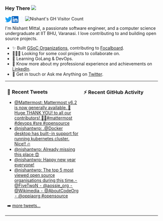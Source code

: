 ### Hey There <img src="https://media.giphy.com/media/hvRJCLFzcasrR4ia7z/giphy.gif" width="25px">
<a href="https://urls.nishantwrp.com/twitter-github" target="_blank">
  <img align="left" alt="Nishant's Twitter" width="22px" src="./assets/twitter.svg" />
</a>
<a href="https://urls.nishantwrp.com/linkedin-github" target="_blank">
  <img align="left" alt="Nishant's LinkedIn" width="22px" src="./assets/linkedin.svg" />
</a>
<a href="https://urls.nishantwrp.com/site-github" target="_blank">
  <img align="left" alt="Nishant's Site" width="22px" src="./assets/globe.svg" />
</a>
<img src="https://komarev.com/ghpvc/?username=nishantwrp" alt="Nishant's GH Visitor Count" />

I'm Nishant Mittal, a passionate software engineer, and a computer science undergraduate at IIT BHU, Varanasi. I love contributing to and building open source projects.

- ✨ Built [GSoC Organizations](https://www.gsocorganizations.dev/), contributing to [Focalboard](https://github.com/mattermost/focalboard).
- 👨🏽‍💻 Looking for some cool projects to collaborate on.
- 🌱 Learning GoLang & DevOps.
- 🚀 Know more about my professional experience and achievements on [LinkedIn](https://urls.nishantwrp.com/linkedin-github).
- 💬 Get in touch or Ask me Anything on [Twitter](https://urls.nishantwrp.com/twitter-github).

<table><tr>
<td valign="top" width="50%">

### 📱 Recent Tweets
<!-- TWITTER:START -->
- [@Mattermost: Mattermost v6.2 is now generally available. 🎉 Huge THANK YOU! to all our contributors! 🚀🚀#mattermost #devops #sre #opensource](https://rss.app/articles/cb4e791f6f6d729c074351566bd3a7c508111d6e323ea6f5c7f08a15969228d4f61eb1492ac7df6cf4aa6d7bdb10079464d46de1c71678108b)
- [@nishantwrp: .@Docker desktop has built-in support for running kubernetes cluster. Nice!! 🔥](https://rss.app/articles/cb4e791f6f6d729c074351566bd3a7c508111d6e1136a1e9c3ec930d979628d4f61eb1492ac7df6cf4aa6b7cdd1d0a9762d16fe7c11b7b1088)
- [@nishantwrp: Already missing this place 😍](https://rss.app/articles/cb4e791f6f6d729c074351566bd3a7c508111d6e1136a1e9c3ec930d979628d4f61eb1492ac7df6cf4a56c7bdc100e9761d76ee0ca147f1d82)
- [@nishantwrp: Happy new year everyone!](https://rss.app/articles/cb4e791f6f6d729c074351566bd3a7c508111d6e1136a1e9c3ec930d979628d4f61eb1492ac7df6cf4a46375d913079666d36ae1c71278148d)
- [@nishantwrp: The top 5 most viewed open source organisations during this time.- @FiveTwoN - @aossie_org - @Wikimedia - @AboutCodeOrg - @oppiaorg #opensource](https://rss.app/articles/cb4e791f6f6d729c074351566bd3a7c508111d6e1136a1e9c3ec930d979628d4f61eb1492ac7df6cf4a4637fdb1c0f9268dd69e1c61072108d)
<!-- TWITTER:END -->
➡️ [more tweets...](https://twitter.com/nishantwrp)

</td>
<td valign="top" width="50%">

### ⚡ Recent GitHub Activity
<!--RECENT_ACTIVITY:start-->

</td>
</tr></table>
